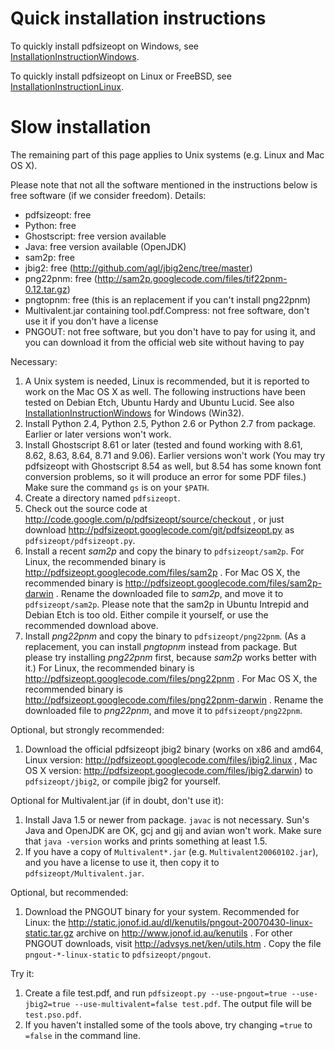 # Quick installation instructions #

To quickly install pdfsizeopt on Windows, see [InstallationInstructionWindows](InstallationInstructionWindows.md).

To quickly install pdfsizeopt on Linux or FreeBSD, see [InstallationInstructionLinux](InstallationInstructionLinux.md).

# Slow installation #

The remaining part of this page applies to Unix systems (e.g. Linux and Mac OS X).

Please note that not all the software mentioned in the instructions below is free software (if we consider freedom). Details:

  * pdfsizeopt: free
  * Python: free
  * Ghostscript: free version available
  * Java: free version available (OpenJDK)
  * sam2p: free
  * jbig2: free (http://github.com/agl/jbig2enc/tree/master)
  * png22pnm: free (http://sam2p.googlecode.com/files/tif22pnm-0.12.tar.gz)
  * pngtopnm: free (this is an replacement if you can't install png22pnm)
  * Multivalent.jar containing tool.pdf.Compress: not free software, don't use it if you don't have a license
  * PNGOUT: not free software, but you don't have to pay for using it, and you can download it from the official web site without having to pay

Necessary:

  1. A Unix system is needed, Linux is recommended, but it is reported to work on the Mac OS X as well. The following instructions have been tested on Debian Etch, Ubuntu Hardy and Ubuntu Lucid. See  also [InstallationInstructionWindows](InstallationInstructionWindows.md) for Windows (Win32).
  1. Install Python 2.4, Python 2.5, Python 2.6 or Python 2.7 from package. Earlier or later versions won't work.
  1. Install Ghostscript 8.61 or later (tested and found working with 8.61, 8.62, 8.63, 8.64, 8.71 and 9.06). Earlier versions won't work (You may try pdfsizeopt with Ghostscript 8.54 as well, but 8.54 has some known font conversion problems, so it will produce an error for some PDF files.) Make sure the command `gs` is on your `$PATH`.
  1. Create a directory named `pdfsizeopt`.
  1. Check out the source code at http://code.google.com/p/pdfsizeopt/source/checkout , or just download http://pdfsizeopt.googlecode.com/git/pdfsizeopt.py as `pdfsizeopt/pdfsizeopt.py`.
  1. Install a recent _sam2p_ and copy the binary to `pdfsizeopt/sam2p`. For Linux, the recommended binary is http://pdfsizeopt.googlecode.com/files/sam2p . For Mac OS X, the recommended binary is http://pdfsizeopt.googlecode.com/files/sam2p-darwin . Rename the downloaded file to _sam2p_, and move it to `pdfsizeopt/sam2p`. Please note that the sam2p in Ubuntu Intrepid and Debian Etch is too old. Either compile it yourself, or use the recommended download above.
  1. Install _png22pnm_ and copy the binary to `pdfsizeopt/png22pnm`. (As a replacement, you can install _pngtopnm_ instead from package. But please try installing _png22pnm_ first, because _sam2p_ works better with it.) For Linux, the recommended binary is http://pdfsizeopt.googlecode.com/files/png22pnm . For Mac OS X, the recommended binary is http://pdfsizeopt.googlecode.com/files/png22pnm-darwin . Rename the downloaded file to _png22pnm_, and move it to `pdfsizeopt/png22pnm`.

Optional, but strongly recommended:

  1. Download the official pdfsizeopt jbig2 binary (works on x86 and amd64, Linux version: http://pdfsizeopt.googlecode.com/files/jbig2.linux , Mac OS X version: http://pdfsizeopt.googlecode.com/files/jbig2.darwin) to `pdfsizeopt/jbig2`, or compile jbig2 for yourself.

Optional for Multivalent.jar (if in doubt, don't use it):

  1. Install Java 1.5 or newer from package. `javac` is not necessary. Sun's Java and OpenJDK are OK, gcj and gij and avian won't work. Make sure that `java -version` works and prints something at least 1.5.
  1. If you have a copy of `Multivalent*.jar` (e.g.  `Multivalent20060102.jar`), and you have a license to use it, then copy it to `pdfsizeopt/Multivalent.jar`.

Optional, but recommended:

  1. Download the PNGOUT binary for your system. Recommended for Linux: the http://static.jonof.id.au/dl/kenutils/pngout-20070430-linux-static.tar.gz archive on http://www.jonof.id.au/kenutils . For other PNGOUT downloads, visit http://advsys.net/ken/utils.htm . Copy the file `pngout-*-linux-static` to `pdfsizeopt/pngout`.

Try it:

  1. Create a file test.pdf, and run `pdfsizeopt.py --use-pngout=true --use-jbig2=true --use-multivalent=false test.pdf`. The output file will be `test.pso.pdf`.
  1. If you haven't installed some of the tools above, try changing `=true` to `=false` in the command line.